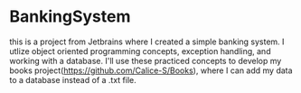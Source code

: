 # BankingSystem
this is a project from Jetbrains where I created a simple banking system. I utlize object oriented programming concepts, exception handling, 
and working with a database. I'll use these practiced concepts to develop my books project(https://github.com/Calice-S/Books), where I can add my data to a database 
instead of a .txt file.

